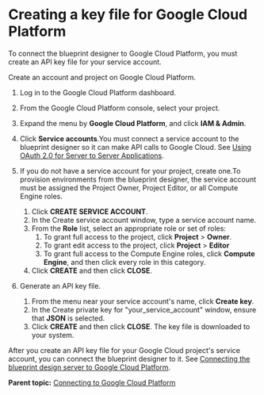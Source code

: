 # Creating a key file for Google Cloud Platform

To connect the blueprint designer to Google Cloud Platform, you must create an API key file for your service account.

Create an account and project on Google Cloud Platform.

1.  Log in to the Google Cloud Platform dashboard.
2.  From the Google Cloud Platform console, select your project.
3.  Expand the menu by **Google Cloud Platform**, and click **IAM & Admin**.
4.  Click **Service accounts**.You must connect a service account to the blueprint designer so it can make API calls to Google Cloud. See [Using OAuth 2.0 for Server to Server Applications](https://developers.google.com/identity/protocols/OAuth2ServiceAccount).
5.  If you do not have a service account for your project, create one.To provision environments from the blueprint designer, the service account must be assigned the Project Owner, Project Editor, or all Compute Engine roles.
    1.  Click **CREATE SERVICE ACCOUNT**.
    2.  In the Create service account window, type a service account name.
    3.  From the **Role** list, select an appropriate role or set of roles: 
        1.  To grant full access to the project, click **Project** \> **Owner**.
        2.  To grant edit access to the project, click **Project** \> **Editor**
        3.  To grant full access to the Compute Engine roles, click **Compute Engine**, and then click every role in this category.
    4.  Click **CREATE** and then click **CLOSE**.
6.  Generate an API key file.

    1.  From the menu near your service account's name, click **Create key**.
    2.  In the Create private key for "your\_service\_account" window, ensure that **JSON** is selected.
    3.  Click **CREATE** and then click **CLOSE**.
    The key file is downloaded to your system.


After you create an API key file for your Google Cloud project's service account, you can connect the blueprint designer to it. See [Connecting the blueprint design server to Google Cloud Platform](cloud_connect_google_cloud_server.md#).

**Parent topic:** [Connecting to Google Cloud Platform](../../com.ibm.edt.doc/topics/cloud_connect_google_cloud.md)

